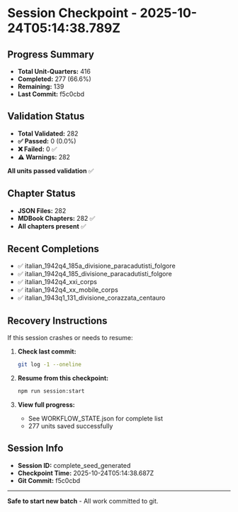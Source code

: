 # Session Checkpoint - 2025-10-24T05:14:38.789Z

## Progress Summary

- **Total Unit-Quarters:** 416
- **Completed:** 277 (66.6%)
- **Remaining:** 139
- **Last Commit:** f5c0cbd

## Validation Status

- **Total Validated:** 282
- **✅ Passed:** 0 (0.0%)
- **❌ Failed:** 0 ✅
- **⚠️ Warnings:** 282

**All units passed validation** ✅

## Chapter Status

- **JSON Files:** 282
- **MDBook Chapters:** 282 ✅
- **All chapters present** ✅

## Recent Completions

- ✅ italian_1942q4_185a_divisione_paracadutisti_folgore
- ✅ italian_1942q4_185_divisione_paracadutisti_folgore
- ✅ italian_1942q4_xxi_corps
- ✅ italian_1942q4_xx_mobile_corps
- ✅ italian_1943q1_131_divisione_corazzata_centauro

## Recovery Instructions

If this session crashes or needs to resume:

1. **Check last commit:**
   ```bash
   git log -1 --oneline
   ```

2. **Resume from this checkpoint:**
   ```bash
   npm run session:start
   ```

3. **View full progress:**
   - See WORKFLOW_STATE.json for complete list
   - 277 units saved successfully

## Session Info

- **Session ID:** complete_seed_generated
- **Checkpoint Time:** 2025-10-24T05:14:38.687Z
- **Git Commit:** f5c0cbd

---

**Safe to start new batch** - All work committed to git.
